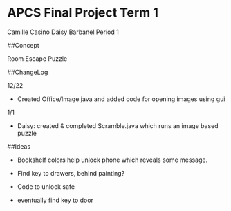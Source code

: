 APCS Final Project Term 1
===

Camille Casino
Daisy Barbanel
Period 1

##Concept

Room Escape Puzzle

##ChangeLog

12/22
- Created Office/Image.java and added code for opening images using gui

1/1
- Daisy: created & completed Scramble.java which runs an image based puzzle

##Ideas

- Bookshelf colors help unlock phone which reveals some message.

- Find key to drawers, behind painting?

- Code to unlock safe

- eventually find key to door